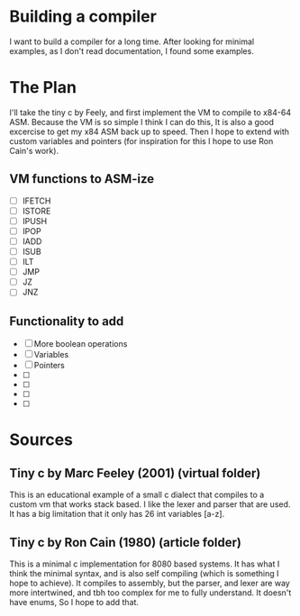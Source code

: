 # Building a compiler
I want to build a compiler for a long time. After looking for minimal examples, as I don't read documentation, I found some examples.

# The Plan
I'll take the tiny c by Feely, and first implement the VM to compile to x84-64 ASM. Because the VM is so simple I think I can do this, It is also a good excercise to get my x84 ASM back up to speed. Then I hope to extend with custom variables and pointers (for inspiration for this I hope to use Ron Cain's work).

## VM functions to ASM-ize
 - [ ] IFETCH
 - [ ] ISTORE
 - [ ] IPUSH
 - [ ] IPOP
 - [ ] IADD
 - [ ] ISUB
 - [ ] ILT
 - [ ] JMP
 - [ ] JZ
 - [ ] JNZ

## Functionality to add
 - [ ] More boolean operations
 - [ ] Variables
 - [ ] Pointers
 - [ ] 
 - [ ] 
 - [ ] 
 - [ ] 

# Sources
## Tiny c by Marc Feeley (2001) (virtual folder)
This is an educational example of a small c dialect that compiles to a custom vm that works stack based. I like the lexer and parser that are used. It has a big limitation that it only has 26 int variables [a-z].

## Tiny c by Ron Cain (1980) (article folder)
This is a minimal c implementation for 8080 based systems. It has what I think the minimal syntax, and is also self compiling (which is something I hope to achieve). It compiles to assembly, but the parser, and lexer are way more intertwined, and tbh too complex for me to fully understand. It doesn't have enums, So I hope to add that.